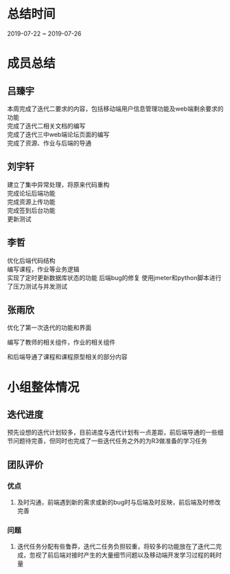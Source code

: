 # 总结时间
2019-07-22 ~ 2019-07-26

# 成员总结
## 吕臻宇
本周完成了迭代二要求的内容，包括移动端用户信息管理功能及web端剩余要求的功能  
完成了迭代二相关文档的编写  
完成了迭代三中web端论坛页面的编写  
完成了资源、作业与后端的导通  

## 刘宇轩
建立了集中异常处理，将原来代码重构  
完成论坛后端功能  
完成资源上传功能  
完成签到后台功能  
更新测试  

## 李哲  
优化后端代码结构  
编写课程，作业等业务逻辑  
实现了定时更新数据库状态的功能
后端bug的修复
使用jmeter和python脚本进行了压力测试与并发测试

## 张雨欣
优化了第一次迭代的功能和界面

编写了教师的相关组件，作业的相关组件

和后端导通了课程和课程原型相关的部分内容


# 小组整体情况
## 迭代进度
预先设想的迭代计划较多，目前进度与迭代计划有一点差距，前后端导通的一些细节问题待完善，但同时也完成了一些迭代任务之外的为R3做准备的学习任务
## 团队评价
### 优点
1. 及时沟通，前端遇到新的需求或新的bug时与后端及时反映，前后端及时修改完善  

### 问题
1. 迭代任务分配有些鲁莽，迭代二任务负担较重，将较多的功能放在了迭代二完成，忽视了前后端对接时产生的大量细节问题以及移动端开发学习过程的耗时量

